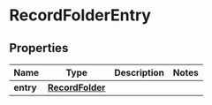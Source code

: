 
# RecordFolderEntry

## Properties
Name | Type | Description | Notes
------------ | ------------- | ------------- | -------------
**entry** | [**RecordFolder**](RecordFolder.md) |  | 



